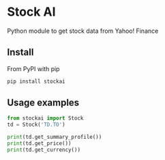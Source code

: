# Stock AI

Python module to get stock data from Yahoo! Finance

## Install

From PyPI with pip

```sh
pip install stockai
```

## Usage examples

```python
from stockai import Stock
td = Stock('TD.TO')

print(td.get_summary_profile())
print(td.get_price())
print(td.get_currency())
```